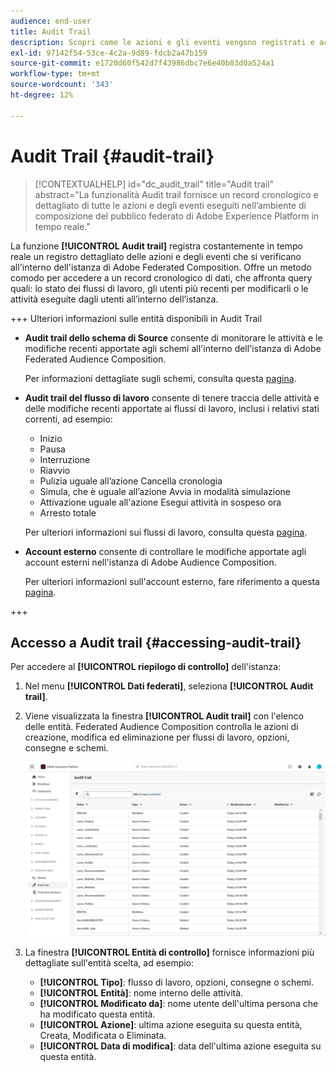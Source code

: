 ```yaml
---
audience: end-user
title: Audit Trail
description: Scopri come le azioni e gli eventi vengono registrati e accessibili nell’audit trail
exl-id: 97142f54-53ce-4c2a-9d89-fdcb2a47b159
source-git-commit: e1720d60f542d7f43986dbc7e6e40b83d0a524a1
workflow-type: tm+mt
source-wordcount: '343'
ht-degree: 12%

---
```


# Audit Trail {#audit-trail}

>[!CONTEXTUALHELP]
>id="dc_audit_trail"
>title="Audit trail"
>abstract="La funzionalità Audit trail fornisce un record cronologico e dettagliato di tutte le azioni e degli eventi eseguiti nell’ambiente di composizione del pubblico federato di Adobe Experience Platform in tempo reale."

La funzione **[!UICONTROL Audit trail]** registra costantemente in tempo reale un registro dettagliato delle azioni e degli eventi che si verificano all&#39;interno dell&#39;istanza di Adobe Federated Composition. Offre un metodo comodo per accedere a un record cronologico di dati, che affronta query quali: lo stato dei flussi di lavoro, gli utenti più recenti per modificarli o le attività eseguite dagli utenti all’interno dell’istanza.

+++ Ulteriori informazioni sulle entità disponibili in Audit Trail

* **Audit trail dello schema di Source** consente di monitorare le attività e le modifiche recenti apportate agli schemi all&#39;interno dell&#39;istanza di Adobe Federated Audience Composition.

  Per informazioni dettagliate sugli schemi, consulta questa [pagina](../customer/schemas.md).

* **Audit trail del flusso di lavoro** consente di tenere traccia delle attività e delle modifiche recenti apportate ai flussi di lavoro, inclusi i relativi stati correnti, ad esempio:

   * Inizio
   * Pausa
   * Interruzione
   * Riavvio
   * Pulizia uguale all’azione Cancella cronologia
   * Simula, che è uguale all’azione Avvia in modalità simulazione
   * Attivazione uguale all&#39;azione Esegui attività in sospeso ora
   * Arresto totale

  Per ulteriori informazioni sui flussi di lavoro, consulta questa [pagina](../compositions/gs-compositions.md).

* **Account esterno** consente di controllare le modifiche apportate agli account esterni nell&#39;istanza di Adobe Audience Composition.

  Per ulteriori informazioni sull&#39;account esterno, fare riferimento a questa [pagina](../connections/federated-db.md).

+++

## Accesso a Audit trail {#accessing-audit-trail}

Per accedere al **[!UICONTROL riepilogo di controllo]** dell&#39;istanza:

1. Nel menu **[!UICONTROL Dati federati]**, seleziona **[!UICONTROL Audit trail]**.

1. Viene visualizzata la finestra **[!UICONTROL Audit trail]** con l&#39;elenco delle entità. Federated Audience Composition controlla le azioni di creazione, modifica ed eliminazione per flussi di lavoro, opzioni, consegne e schemi.

   ![](assets/audit_trail.png)

1. La finestra **[!UICONTROL Entità di controllo]** fornisce informazioni più dettagliate sull&#39;entità scelta, ad esempio:

   * **[!UICONTROL Tipo]**: flusso di lavoro, opzioni, consegne o schemi.
   * **[!UICONTROL Entità]**: nome interno delle attività.
   * **[!UICONTROL Modificato da]**: nome utente dell&#39;ultima persona che ha modificato questa entità.
   * **[!UICONTROL Azione]**: ultima azione eseguita su questa entità, Creata, Modificata o Eliminata.
   * **[!UICONTROL Data di modifica]**: data dell&#39;ultima azione eseguita su questa entità.
